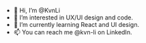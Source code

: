 - 👋 Hi, I’m @KvnLi
- 👀 I’m interested in UX/UI design and code.
- 🌱 I’m currently learning React and UI design.
- 📫 You can reach me @kvn-li on LinkedIn.

<!---
KvnLi/KvnLi is a ✨ special ✨ repository because its `README.md` (this file) appears on your GitHub profile.
You can click the Preview link to take a look at your changes.
--->
